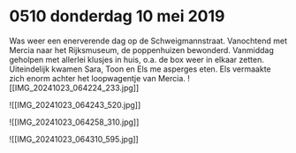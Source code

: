 # 0510 donderdag 10 mei 2019
Was weer een enerverende dag op de Schweigmannstraat. Vanochtend met Mercia naar het Rijksmuseum, de poppenhuizen bewonderd. Vanmiddag geholpen met allerlei klusjes in huis, o.a. de box weer in elkaar zetten. Uiteindelijk kwamen Sara, Toon en Els me asperges eten. Els vermaakte zich enorm achter het loopwagentje van Mercia. 
![[IMG_20241023_064224_233.jpg]]

![[IMG_20241023_064243_520.jpg]]

![[IMG_20241023_064258_310.jpg]]

![[IMG_20241023_064310_595.jpg]]
